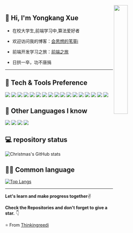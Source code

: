 <img src="https://media.giphy.com/media/MeJgB3yMMwIaHmKD4z/giphy.gif" width="30%" align="right">


 ## 👋 Hi, I'm Yongkang Xue 
 * 在校大学生,前端学习中,算法爱好者

 * 欢迎访问我的博客：<a href="https://thinkingreedi.github.io">会思想的苇草i</a>


 * 前端开发学习之旅：<a href="https://github.com/Thinkingreedi/Front_end_development">前端之旅</a>


 * 日拱一卒，功不唐捐

---



## 🔨 Tech & Tools Preference

<div display:flex>
 <img src = "https://img.shields.io/badge/-HTML5-E34F26?style=flat&logo=html5&logoColor=white"> 
 <img src = "https://img.shields.io/badge/-CSS3-1572B6?style=flat&logo=css3&logoColor=white">
 <img src="https://img.shields.io/badge/-Bootstrap-563D7C?style=flat&logo=bootstrap&logoColor=white">
 <img src="https://img.shields.io/badge/-JavaScript-eed718?style=flat&logo=javascript&logoColor=ffffff">
 <img src="https://img.shields.io/badge/-Sass-cc6699?style=flat&logo=sass&logoColor=ffffff">
 <img src="https://img.shields.io/badge/-React-000000?style=flat&logo=react&logoColor=00c8ff">
 <img src="https://img.shields.io/badge/Vue.js-35495E?style=flat&logo=vue.js&logoColor=4FC08D">
 <img src="https://img.shields.io/badge/-MongoDB-4DB33D?style=flat&logo=mongodb&logoColor=FFFFFF">
 <img src="https://img.shields.io/badge/-MySQL-F29111?style=flat&logo=mysql&logoColor=FFFFFF">
 <img src="https://img.shields.io/badge/-Express.js-787878?style=flat">
 <img src="https://img.shields.io/badge/-Node.js-3C873A?style=flat&logo=Node.js&logoColor=white">
 <img src="https://img.shields.io/badge/TypeScript-007ACC?style=flat&logo=typescript&logoColor=white">
 <img src="http://img.shields.io/badge/-Git-F1502F?style=flat&logo=git&logoColor=FFFFFF">
 <img src="http://img.shields.io/badge/-Github-000000?style=flat&logo=github&logoColor=FFFFFF">
 <img src="http://img.shields.io/badge/-VS%20Code-007ACC?style=flat&logo=visual%20studio%20code&logoColor=white">
 <img src="http://img.shields.io/badge/-Heroku-430098?style=flat&logo=heroku&logoColor=white">
 <img src="http://img.shields.io/badge/-Vercel-black?style=flat&logo=vercel&logoColor=white">
</div>

## 📌 Other Languages I know

<div display:flex>
  <img src="https://img.shields.io/badge/C-00599C?style=flat&logo=c&logoColor=white"> 
  <img src="https://img.shields.io/badge/C%2B%2B-00599C?style=flat&logo=c%2B%2B&logoColor=white"> 
  <img src="http://img.shields.io/badge/-Java-F89820?style=flat&logo=java&logoColor=white"> 
  <img src="https://img.shields.io/badge/-Python-black?style=flat&logo=python&logoColor=white"> 
</div>

## 💻 repository status

![Christmas's GitHub stats](https://github-readme-stats.vercel.app/api?username=Thinkingreedi&show_icons=true&theme=tokyonight)


## 👨‍💻 Common language

[![Top Langs](https://github-readme-stats.vercel.app/api/top-langs/?username=Thinkingreedi&layout=compact)](https://github.com/Thinkingreedi/github-readme-stats)

---

**Let's learn and make progress together**✌

**Check the Repositories and don't forget to give a star.** 👇

:star: From [Thinkingreedi](https://github.com/Thinkingreedi)
